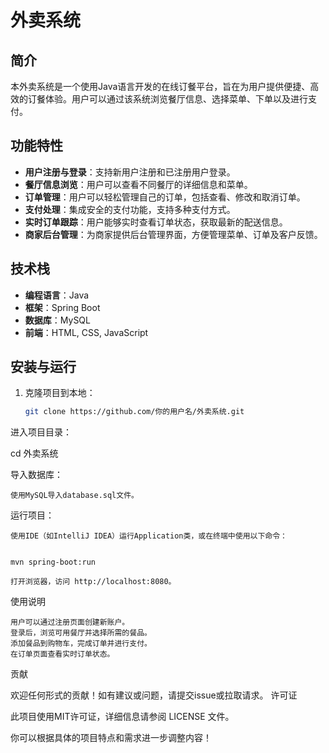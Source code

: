 # 外卖系统

## 简介

本外卖系统是一个使用Java语言开发的在线订餐平台，旨在为用户提供便捷、高效的订餐体验。用户可以通过该系统浏览餐厅信息、选择菜单、下单以及进行支付。

## 功能特性

- **用户注册与登录**：支持新用户注册和已注册用户登录。
- **餐厅信息浏览**：用户可以查看不同餐厅的详细信息和菜单。
- **订单管理**：用户可以轻松管理自己的订单，包括查看、修改和取消订单。
- **支付处理**：集成安全的支付功能，支持多种支付方式。
- **实时订单跟踪**：用户能够实时查看订单状态，获取最新的配送信息。
- **商家后台管理**：为商家提供后台管理界面，方便管理菜单、订单及客户反馈。

## 技术栈

- **编程语言**：Java
- **框架**：Spring Boot
- **数据库**：MySQL
- **前端**：HTML, CSS, JavaScript

## 安装与运行

1. 克隆项目到本地：
   ```bash
   git clone https://github.com/你的用户名/外卖系统.git
进入项目目录：


cd 外卖系统

导入数据库：

    使用MySQL导入database.sql文件。

运行项目：

    使用IDE（如IntelliJ IDEA）运行Application类，或在终端中使用以下命令：


    mvn spring-boot:run

    打开浏览器，访问 http://localhost:8080。

使用说明

    用户可以通过注册页面创建新账户。
    登录后，浏览可用餐厅并选择所需的餐品。
    添加餐品到购物车，完成订单并进行支付。
    在订单页面查看实时订单状态。

贡献

欢迎任何形式的贡献！如有建议或问题，请提交issue或拉取请求。
许可证

此项目使用MIT许可证，详细信息请参阅 LICENSE 文件。


你可以根据具体的项目特点和需求进一步调整内容！
